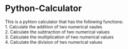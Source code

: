  <h1>Python-Calculator</h1>
This is a pyhton calculator that has the following functions:<br />
1. Calculate the addition of two numerical vaules<br />
2. Calculate the subtraction of two numerical values <br />
3. Calculate the multiplication of two numerical values <br />
4. Calculate the division of two numerical values <br />
